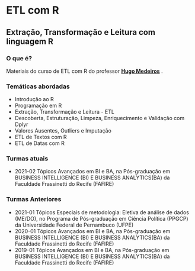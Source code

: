 # ETL com R
## Extração, Transformação e Leitura com linguagem R 

### O que é?
Materiais do curso de ETL com R do professor <a href="https://www.linkedin.com/in/hugoavmedeiros/"  target="_blank"><b>Hugo Medeiros</b></a> . 

### Temáticas abordadas
* Introdução ao R
* Programação em R
* Extração, Transformação e Leitura - ETL
* Descoberta, Estruturação, Limpeza, Enriquecimento e Validação com Dplyr
* Valores Ausentes, Outliers e Imputação
* ETL de Textos com R
* ETL de Datas com R

### Turmas atuais

* 2021-02 Tópicos Avançados em BI e BA, na Pós-graduação em BUSINESS INTELLIGENCE (BI) E BUSINESS ANALYTICS(BA) da Faculdade Frassinetti do Recife (FAFIRE)

### Turmas Anteriores
* 2021-01 Tópicos Especiais de metodologia: Eletiva de análise de dados (ME/DO), no Programa de Pós-graduação em Ciência Política (PPGCP) da Universidade Federal de Pernambuco (UFPE)
* 2020-01 Tópicos Avançados em BI e BA, na Pós-graduação em BUSINESS INTELLIGENCE (BI) E BUSINESS ANALYTICS(BA) da Faculdade Frassinetti do Recife (FAFIRE)
* 2019-01 Tópicos Avançados em BI e BA, na Pós-graduação em BUSINESS INTELLIGENCE (BI) E BUSINESS ANALYTICS(BA) da Faculdade Frassinetti do Recife (FAFIRE)

